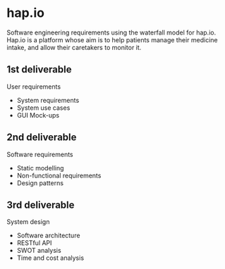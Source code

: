 # hap.io
 Software engineering requirements using the waterfall model for hap.io.
 Hap.io is a platform whose aim is to help patients manage their medicine intake, and allow their caretakers to monitor it.

 ## 1st deliverable
 User requirements
 - System requirements
 - System use cases
 - GUI Mock-ups
 
 ## 2nd deliverable
 Software requirements
 - Static modelling
 - Non-functional requirements
 - Design patterns
 
 ## 3rd deliverable
 System design
 - Software architecture
 - RESTful API
 - SWOT analysis
 - Time and cost analysis
